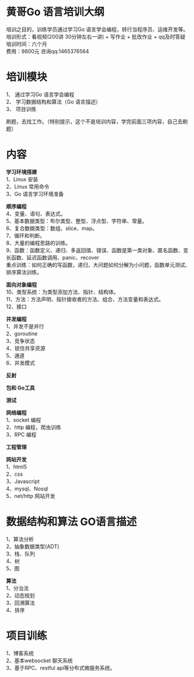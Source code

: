 # 黄哥Go 语言培训大纲

培训之目的，训练学员通过学习Go 语言学会编程，转行当程序员、运维开发等。   
培训形式：看视频(200讲 30分钟左右一讲) + 写作业 + 批改作业 + qq及时答疑    
培训时间：六个月     
费用：9800元  咨询qq:1465376564    

# 培训模块    

1、 通过学习Go 语言学会编程    
2、 学习数据结构和算法（Go 语言描述）    
3、 项目训练    

刷题，去找工作。（特别提示，这个不是培训内容，学完前面三项内容，自己去刷题）    

# 内容    
**学习环境搭建**    
1、Linux 安装    
2、Linux 常用命令    
3、Go 语言学习环境准备    

**顺序编程**    
4、变量、语句、表达式。    
5、基本数据类型：布尔类型、整型、浮点型、字符串、常量。   
6、复合数据类型：数组、slice、map。    
7、循环和判断。    
8、大量的编程思路的训练。    
9、函数：函数定义、递归、多返回值、错误、函数是第一类对象、匿名函数、变长函数、延迟函数调用、panic、recover    
重点训练：如何正确的写函数，递归，大问题如何分解为小问题，函数单元测试、排序算法训练。    

**面向对象编程**    
10、类型系统：为类型添加方法、指针、结构体。    
11、方法：方法声明、指针接收者的方法、组合、方法变量和表达式。   
12、接口   

**并发编程**    
1、并发不是并行    
2、goroutine    
3、竞争状态    
4、锁住共享资源    
5、通道    
6、并发模式    

**反射**    

**包和 Go工具**    

**测试**    


**网络编程**    
1、socket 编程    
2、http 编程，爬虫训练   
3、RPC 编程    

**工程管理**    

**网站开发**    
1、html5    
2、css    
3、Javascript    
4、mysql、Nosql    
5、net/http 网站开发    


# 数据结构和算法 GO语言描述    
1、算法分析    
2、抽象数据类型(ADT)    
3、栈、队列    
4、树    
5、图    

**算法**    
1、分治法    
2、动态规划    
3、回溯算法    
4、排序    


# 项目训练    
1、博客系统    
2、基本websocket 聊天系统    
3、基于RPC、restful api等分布式微服务系统。    








